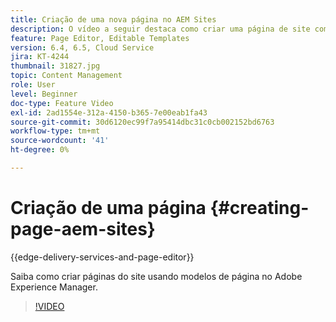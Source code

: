 ```yaml
---
title: Criação de uma nova página no AEM Sites
description: O vídeo a seguir destaca como criar uma página de site com base em um modelo no Adobe Experience Manager.
feature: Page Editor, Editable Templates
version: 6.4, 6.5, Cloud Service
jira: KT-4244
thumbnail: 31827.jpg
topic: Content Management
role: User
level: Beginner
doc-type: Feature Video
exl-id: 2ad1554e-312a-4150-b365-7e00eab1fa43
source-git-commit: 30d6120ec99f7a95414dbc31c0cb002152bd6763
workflow-type: tm+mt
source-wordcount: '41'
ht-degree: 0%

---
```


# Criação de uma página {#creating-page-aem-sites}

{{edge-delivery-services-and-page-editor}}

Saiba como criar páginas do site usando modelos de página no Adobe Experience Manager.

>[!VIDEO](https://video.tv.adobe.com/v/31827?quality=12&learn=on)
